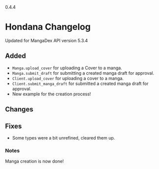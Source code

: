 0.4.4

# Hondana Changelog
Updated for MangaDex API version 5.3.4

## Added
- `Manga.upload_cover` for uploading a Cover to a manga.
- `Manga.submit_draft` for submitting a created manga draft for approval.
- `Client.upload_cover` for uploading a cover to a manga.
- `Client.submit_manga_draft` for submitted a created manga draft for approval.
- New example for the creation process!

## Changes

## Fixes
- Some types were a bit unrefined, cleared them up.

### Notes
Manga creation is now done!
